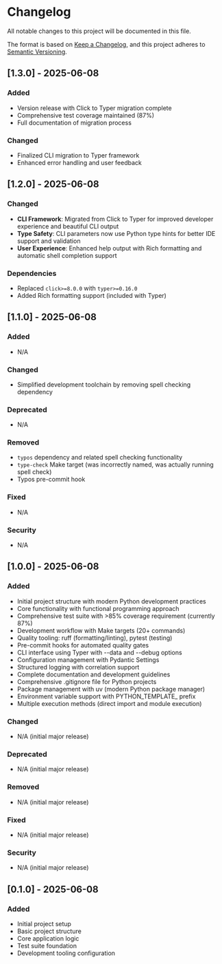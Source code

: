 # Changelog

All notable changes to this project will be documented in this file.

The format is based on [Keep a Changelog](https://keepachangelog.com/en/1.0.0/),
and this project adheres to [Semantic Versioning](https://semver.org/spec/v2.0.0.html).

## [1.3.0] - 2025-06-08

### Added
- Version release with Click to Typer migration complete
- Comprehensive test coverage maintained (87%)
- Full documentation of migration process

### Changed
- Finalized CLI migration to Typer framework
- Enhanced error handling and user feedback

## [1.2.0] - 2025-06-08

### Changed
- **CLI Framework**: Migrated from Click to Typer for improved developer experience and beautiful CLI output
- **Type Safety**: CLI parameters now use Python type hints for better IDE support and validation
- **User Experience**: Enhanced help output with Rich formatting and automatic shell completion support

### Dependencies
- Replaced `click>=8.0.0` with `typer>=0.16.0`
- Added Rich formatting support (included with Typer)

## [1.1.0] - 2025-06-08

### Added
- N/A

### Changed
- Simplified development toolchain by removing spell checking dependency

### Deprecated
- N/A

### Removed
- `typos` dependency and related spell checking functionality
- `type-check` Make target (was incorrectly named, was actually running spell check)
- Typos pre-commit hook

### Fixed
- N/A

### Security
- N/A

## [1.0.0] - 2025-06-08

### Added
- Initial project structure with modern Python development practices
- Core functionality with functional programming approach
- Comprehensive test suite with >85% coverage requirement (currently 87%)
- Development workflow with Make targets (20+ commands)
- Quality tooling: ruff (formatting/linting), pytest (testing)
- Pre-commit hooks for automated quality gates
- CLI interface using Typer with --data and --debug options
- Configuration management with Pydantic Settings
- Structured logging with correlation support
- Complete documentation and development guidelines
- Comprehensive .gitignore file for Python projects
- Package management with uv (modern Python package manager)
- Environment variable support with PYTHON_TEMPLATE_ prefix
- Multiple execution methods (direct import and module execution)

### Changed
- N/A (initial major release)

### Deprecated
- N/A (initial major release)

### Removed
- N/A (initial major release)

### Fixed
- N/A (initial major release)

### Security
- N/A (initial major release)

## [0.1.0] - 2025-06-08

### Added
- Initial project setup
- Basic project structure
- Core application logic
- Test suite foundation
- Development tooling configuration
